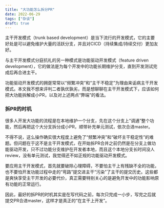 ```yaml
---
title: "大功能怎么拆分PR"
date: 2022-06-29
tags: ["杂谈"]
draft: true
---
```


主干开发模式（trunk based development）是当下流行的开发模式，它的主要好处是可以避免维护大量的活跃分支，并且对CICD（持续集成/持续交付）更加友好。

与主干开发模式分庭抗礼的另一种模式是功能驱动开发模式（feature driven development），它的做法是为每个开发中的功能长期维护分支，直到开发测试完成后再合进主干。

功能驱动开发模式的拥趸常常以“频繁冲突”和“主干不稳定”为理由来诟病主干开发模式。本文我不想来评判二者孰优孰劣，而是想聊聊在主干开发模式下，应该如何把大功能拆解成小PR，以及对上述两点“弊端”的看法。

### 拆PR的时机

很多人开发大功能的流程是在本地维护一个分支，先在这个分支上“调通”整个功能，然后再把这个大分支拆分成小PR，顺带补充单元测试，依次合进master。

不得不说，这么操作确实很大程度上避免了“频繁冲突”和“破坏主干稳定性”的难题。但问题在于这不是主干开发模式，在开始拆PR合并之前仍然是在分支上做功能驱动开发，只不过功能分支维护在开发者本地，而且这个本地分支长时间没人review，没有单元测试，我觉得还不如正规的功能驱动开发模式。

要应用主干开发模式，首先就要破除心理障碍，不要怕主干上有残缺不全的功能，也不要怕开发功能过程中走的“弯路”提交进主干“污染”了主干的提交历史。这些都是爽快享受主干开发的必要代价，真正需要特别关心的是避免开发中的功能影响原有功能的正常运行。

因此，最好的拆PR的时机其实是在写代码之前，每次只完成一小步，写完之后就提交PR合进master，这样才是真正的“在主干上开发”。

